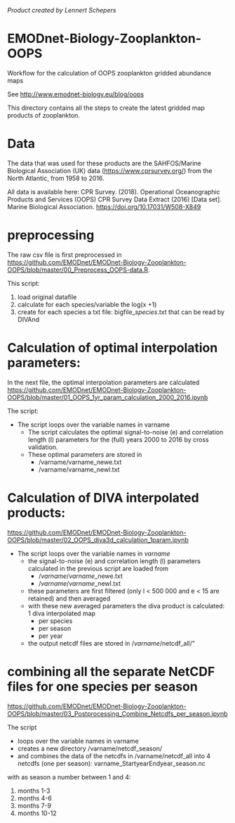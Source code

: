 *Product created by Lennert Schepers*

# EMODnet-Biology-Zooplankton-OOPS
Workflow for the calculation of OOPS zooplankton gridded abundance maps

See http://www.emodnet-biology.eu/blog/oops

This directory contains all the steps to create the latest gridded map products of zooplankton.

# Data
The data that was used for these products are the SAHFOS/Marine Biological Association (UK) data (https://www.cprsurvey.org/) from the North Atlantic, from 1958 to 2016.

All data is available here:
CPR Survey. (2018). Operational Oceanographic Products and Services (OOPS) CPR Survey Data Extract (2016) [Data set]. Marine Biological Association. https://doi.org/10.17031/W508-X849

 # preprocessing
 The raw csv file is first preprocessed in https://github.com/EMODnet/EMODnet-Biology-Zooplankton-OOPS/blob/master/00_Preprocess_OOPS-data.R.
 
This script:
 
1. load original datafile
2. calculate for each species/variable the log(x +1)
3. create for each species a txt file: bigfile_*species*.txt that can be read by DIVAnd

 # Calculation of optimal interpolation parameters:
 
 In the next file, the optimal interpolation parameters are calculated
 https://github.com/EMODnet/EMODnet-Biology-Zooplankton-OOPS/blob/master/01_OOPS_1yr_param_calculation_2000_2016.ipynb
 
 The script:
 
 * The script loops over the variable names in varname
    * The script calculates the optimal signal-to-noise (e) and correlation length (l) parameters for the (full) years 2000 to 2016 by cross validation.
    * These optimal parameters are stored in
       *  /varname/varname_newe.txt
        * /varname/varname_newl.txt

 # Calculation of DIVA interpolated products:
 
 https://github.com/EMODnet/EMODnet-Biology-Zooplankton-OOPS/blob/master/02_OOPS_diva3d_calculation_1param.ipynb
 
 
* The script loops over the variable names in _varname_
    * the signal-to-noise (e) and correlation length (l) parameters calculated in the previous script are loaded from
        * /_varname_/*varname*_newe.txt
        * /_varname_/*varname*_newl.txt
    * these parameters are first filtered (only l < 500 000 and e < 15 are retained) and then averaged
    * with these new averaged parameters the diva product is calculated: 1 diva interpolated map
        * per species
        * per season
        * per year
    * the output netcdf files are stored in /_varname_/netcdf_all/"


 
 # combining all the separate NetCDF files for one species per season
 https://github.com/EMODnet/EMODnet-Biology-Zooplankton-OOPS/blob/master/03_Postprocessing_Combine_Netcdfs_per_season.ipynb
 
The script

* loops over the variable names in varname
* creates a new directory /varname/netcdf_season/
* and combines the data of the netcdfs in /varname/netcdf_all into 4 netcdfs (one per season): varname_StartyearEndyear_season.nc

with as season a number between 1 and 4:

1. months 1-3
2. months 4-6
3. months 7-9
4. months 10-12

 

